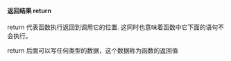 #### 返回结果  return

return 代表函数执行返回到调用它的位置. 这同时也意味着函数中它下面的语句不会执行。

return 后面可以写任何类型的数据，这个数据称为函数的返回值



